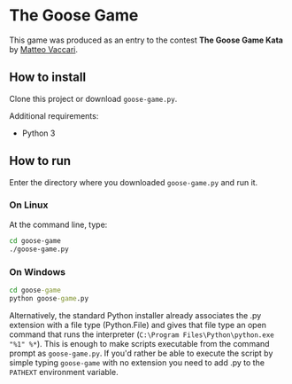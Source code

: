 # The Goose Game

This game was produced as an entry to the contest **The Goose Game Kata** by [Matteo Vaccari](https://github.com/xpmatteo).

## How to install

Clone this project or download `goose-game.py`.

Additional requirements:

* Python 3

## How to run

Enter the directory where you downloaded `goose-game.py` and run it.

### On Linux

At the command line, type:

```sh
cd goose-game
./goose-game.py
```

### On Windows

```bat
cd goose-game
python goose-game.py
```

Alternatively, the standard Python installer already associates the .py extension with a file type (Python.File) and gives that file type an open command that runs the interpreter (`C:\Program Files\Python\python.exe "%1" %*`). This is enough to make scripts executable from the command prompt as `goose-game.py`. If you'd rather be able to execute the script by simple typing `goose-game` with no extension you need to add .py to the `PATHEXT` environment variable.
